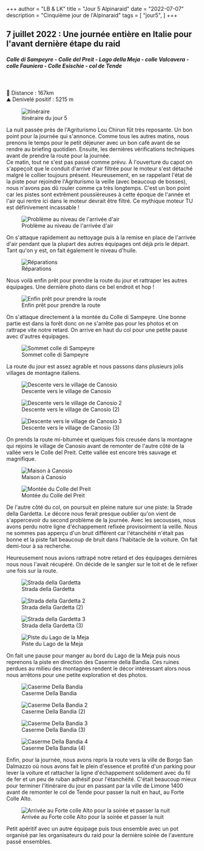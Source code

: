 +++
author = "LB & LK"
title = "Jour 5 Alpinaraid"
date = "2022-07-07"
description = "Cinquième jour de l'Alpinaraid"
tags = [
    "jour5",
]
+++
## 7 juillet 2022 : Une journée entière en Italie pour l'avant dernière étape du raid
##### Colle di Sampeyre - Colle del Preit - Lago della Meja - colle Valcavera - colle Fauniera - Colle Esischie - col de Tende
<br />

📏 Distance : 167km<br />
⛰️ Denivelé positif : 5215 m

<figure>
    <img loading="lazy" class="image-article" src="/images/day5/map5.jpg" alt="Itinéraire">
    <figcaption class="figure-caption">Itinéraire du jour 5</figcaption>
</figure>

La nuit passée près de l'Agriturismo Lou Chirun fût très reposante. Un bon point pour la journée qui s'annonce.
Comme tous les autres matins, nous prenons le temps pour le petit déjeuner avec un bon café avant de se rendre au briefing quotidien. Ensuite, les dernières vérifications techniques avant de prendre la route pour la journée.
<br />
Ce matin, tout ne s'est pas passé comme prévu. À l'ouverture du capot on s'appeçoit que le conduit d'arrivé d'air filtrée pour le moteur s'est détaché malgré le collier toujours présent. Heureusement, en se rappelant l'état de la piste pour rejoindre l'Agriturismo la veille (avec beaucoup de bosses), nous n'avons pas dû rouler comme ça très longtemps. C'est un bon point car les pistes sont extrêment poussièreuses à cette époque de l'année et l'air qui rentre ici dans le moteur devrait être filtré. Ce mythique moteur TU est définivement incassable !

<figure>
    <img loading="lazy" class="image-article" src="/images/day5/IMG_0653.jpg" alt="Problème au niveau de l'arrivée d'air">
    <figcaption class="figure-caption">Problème au niveau de l'arrivée d'air</figcaption>
</figure>

On s'attaque rapidement au nettoyage puis à la remise en place de l'arrivée d'air pendant que la plupart des autres équipages ont déjà pris le départ. Tant qu'on y est, on fait également le niveau d'huile.

<figure>
    <img loading="lazy" class="image-article" src="/images/day5/J5_(1).jpg" alt="Réparations">
    <figcaption class="figure-caption">Réparations</figcaption>
</figure>

Nous voilà enfin prêt pour prendre la route du jour et rattraper les autres équipages. Une dernière photo dans ce bel endroit et hop !

<figure>
    <img loading="lazy" class="image-article" src="/images/day5/J5_(2).jpg" alt="Enfin prêt pour prendre la route">
    <figcaption class="figure-caption">Enfin prêt pour prendre la route</figcaption>
</figure>

On s'attaque directement à la montée du Colle di Sampeyre. Une bonne partie est dans la forêt donc on ne s'arrête pas pour les photos et on rattrape vite notre retard. On arrive en haut du col pour une petite pause avec d'autres équipages.

<figure>
    <img loading="lazy" class="image-article" src="/images/day5/IMG_0545.jpg" alt="Sommet colle di Sampeyre">
    <figcaption class="figure-caption">Sommet colle di Sampeyre</figcaption>
</figure>

La route du jour est assez agrable et nous passons dans plusieurs jolis villages de montagne italiens.

<figure>
    <img loading="lazy" class="image-article" src="/images/day5/IMG_0551.jpg" alt="Descente vers le village de Canosio">
    <figcaption class="figure-caption">Descente vers le village de Canosio</figcaption>
</figure>
<figure>
    <img loading="lazy" class="image-article" src="/images/day5/IMG_0580.jpg" alt="Descente vers le village de Canosio 2">
    <figcaption class="figure-caption">Descente vers le village de Canosio (2)</figcaption>
</figure>
<figure>
    <img loading="lazy" class="image-article" src="/images/day5/IMG_0583.jpg" alt="Descente vers le village de Canosio 3">
    <figcaption class="figure-caption">Descente vers le village de Canosio (3)</figcaption>
</figure>

On prends la route mi-bitumée et quelques fois creusée dans la montagne qui rejoins le village de Canosio avant de remonter de l'autre côté de la vallée vers le Colle del Preit. Cette vallée est encore très sauvage et magnifique.

<figure>
    <img loading="lazy" class="image-article" src="/images/day5/IMG_0591.jpg" alt="Maison à Canosio">
    <figcaption class="figure-caption">Maison à Canosio</figcaption>
</figure>
<figure>
    <img loading="lazy" class="image-article" src="/images/day5/IMG_0601.jpg" alt="Montée du Colle del Preit">
    <figcaption class="figure-caption">Montée du Colle del Preit</figcaption>
</figure>

De l'autre côté du col, on poursuit en pleine nature sur une piste: la Strade della Gardetta. Le décore nous ferait presque oublier qu'on vient de s'appercevoir du second problème de la journée. Avec les secousses, nous avons perdu notre ligne d'échappement refixée provisoirment la veille. Nous ne sommes pas apperçu d'un bruit différent car l'étanchéité n'était pas bonne et la piste fait beaucoup de bruit dans l'habitacle de la voiture. On fait demi-tour à sa recherche.

Heureusement nous avions rattrapé notre retard et des équipages dernières nous nous l'avait récupéré. On décide de le sangler sur le toit et de le refixer une fois sur la route.

<figure>
    <img loading="lazy" class="image-article" src="/images/day5/IMG_0617.jpg" alt="Strada della Gardetta">
    <figcaption class="figure-caption">Strada della Gardetta</figcaption>
</figure>
<figure>
    <img loading="lazy" class="image-article" src="/images/day5/IMG_0618.jpg" alt="Strada della Gardetta 2">
    <figcaption class="figure-caption">Strada della Gardetta (2)</figcaption>
</figure>
<figure>
    <img loading="lazy" class="image-article" src="/images/day5/IMG_0620.jpg" alt="Strada della Gardetta 3">
    <figcaption class="figure-caption">Strada della Gardetta (3)</figcaption>
</figure>
<figure>
    <img loading="lazy" class="image-article" src="/images/day5/IMG_0625.jpg" alt="Piste du Lago de la Meja">
    <figcaption class="figure-caption">Piste du Lago de la Meja</figcaption>
</figure>

On fait une pause pour manger au bord du Lago de la Meja puis nous reprenons la piste en direction des Caserme della Bandia. Ces ruines perdues au milieu des montagnes rendent le décor intéressant alors nous nous arrêtons pour une petite exploration et des photos.

<figure>
    <img loading="lazy" class="image-article" src="/images/day5/IMG_0645.jpg" alt="Caserme Della Bandia">
    <figcaption class="figure-caption">Caserme Della Bandia</figcaption>
</figure>
<figure>
    <img loading="lazy" class="image-article" src="/images/day5/IMG_0646.jpg" alt="Caserme Della Bandia 2">
    <figcaption class="figure-caption">Caserme Della Bandia (2)</figcaption>
</figure>
<figure>
    <img loading="lazy" class="image-article" src="/images/day5/IMG_0648.jpg" alt="Caserme Della Bandia 3">
    <figcaption class="figure-caption">Caserme Della Bandia (3)</figcaption>
</figure>
<figure>
    <img loading="lazy" class="image-article" src="/images/day5/IMG_0652.jpg" alt="Caserme Della Bandia 4">
    <figcaption class="figure-caption">Caserme Della Bandia (4)</figcaption>
</figure>

Enfin, pour la journée, nous avons repris la route vers la ville de Borgo San Dalmazzo où nous avons fait le plein d'essence et profité d'un parking pour lever la voiture et rattacher la ligne d'échappement solidement avec du fil de fer et un peu de ruban adhésif pour l'étanchéité. C'était beaucoup mieux pour terminer l'itinéraire du jour en passant par la ville de Limone 1400 avant de remonter le col de Tende pour passer la nuit en haut, au Forte Colle Alto. 

<figure>
    <img loading="lazy" class="image-article" src="/images/day5/IMG_0656.jpg" alt="Arrivée au Forte colle Alto pour la soirée et passer la nuit">
    <figcaption class="figure-caption">Arrivée au Forte colle Alto pour la soirée et passer la nuit</figcaption>
</figure>

Petit apéritif avec un autre équipage puis tous ensemble avec un pot organisé par les organisateurs du raid pour la dernière soirée de l'aventure passé ensembles.

